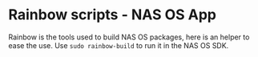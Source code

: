 Rainbow scripts - NAS OS App
==================================

Rainbow is the tools used to build NAS OS packages, here is an helper to ease the use.
Use `sudo rainbow-build` to run it in the NAS OS SDK.